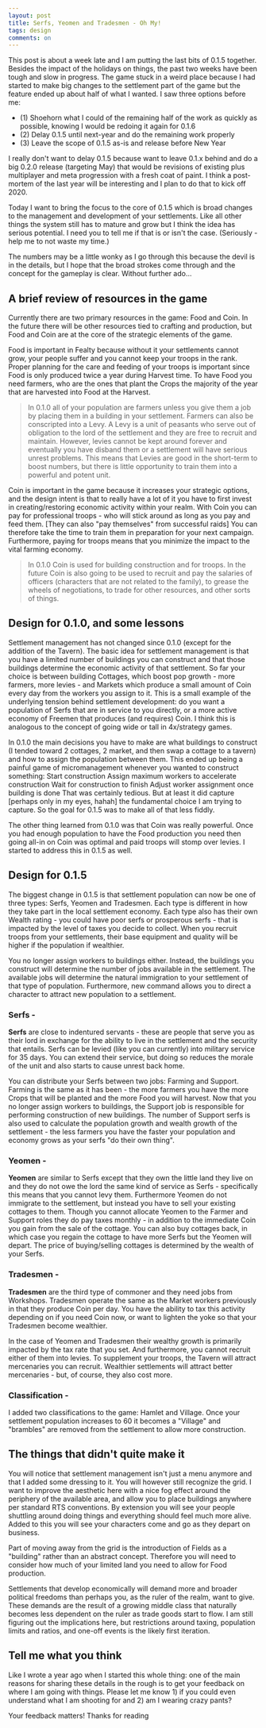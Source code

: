 ```yaml
---
layout: post
title: Serfs, Yeomen and Tradesmen - Oh My!
tags: design
comments: on
---
```


This post is about a week late and I am putting the last bits of 0.1.5 together. Besides the impact of the holidays on things, the past two weeks have been tough and slow in progress. The game stuck in a weird place because I had started to make big changes to the settlement part of the game but the feature ended up about half of what I wanted. I saw three options before me:

* (1) Shoehorn what I could of the remaining half of the work as quickly as possible, knowing I would be redoing it again for 0.1.6
* (2) Delay 0.1.5 until next-year and do the remaining work properly
* (3) Leave the scope of 0.1.5 as-is and release before New Year

I really don't want to delay 0.1.5 because want to leave 0.1.x behind and do a big 0.2.0 release (targeting May) that would be revisions of existing plus multiplayer and meta progression with a fresh coat of paint.<!--more--> I think a post-mortem of the last year will be interesting and I plan to do that to kick off 2020.

Today I want to bring the focus to the core of 0.1.5 which is broad changes to the management and development of your settlements. Like all other things the system still has to mature and grow but I think the idea has serious potential. I need you to tell me if that is or isn't the case. (Seriously - help me to not waste my time.)

The numbers may be a little wonky as I go through this because the devil is in the details, but I hope that the broad strokes come through and the concept for the gameplay is clear. Without further ado...

## A brief review of resources in the game

Currently there are two primary resources in the game: Food and Coin. In the future there will be other resources tied to crafting and production, but Food and Coin are at the core of the strategic elements of the game.

Food is important in Fealty because without it your settlements cannot grow, your people suffer and you cannot keep your troops in the rank. Proper planning for the care and feeding of your troops is important since Food is only produced twice a year during Harvest time. To have Food you need farmers, who are the ones that plant the Crops the majority of the year that are harvested into Food at the Harvest.

>In 0.1.0 all of your population are farmers unless you give them a job by placing them in a building in your settlement. Farmers can also be conscripted into a Levy. A Levy is a unit of peasants who serve out of obligation to the lord of the settlement and they are free to recruit and maintain. However, levies cannot be kept around forever and eventually you have disband them or a settlement will have serious unrest problems. This means that Levies are good in the short-term to boost numbers, but there is little opportunity to train them into a powerful and potent unit.

Coin is important in the game because it increases your strategic options, and the design intent is that to really have a lot of it you have to first invest in creating/restoring economic activity within your realm. With Coin you can pay for professional troops - who will stick around as long as you pay and feed them. [They can also "pay themselves" from successful raids] You can therefore take the time to train them in preparation for your next campaign. Furthermore, paying for troops means that you minimize the impact to the vital farming economy.

>In 0.1.0 Coin is used for building construction and for troops. In the future Coin is also going to be used to recruit and pay the salaries of officers (characters that are not related to the family), to grease the wheels of negotiations, to trade for other resources, and other sorts of things.

## Design for 0.1.0, and some lessons

Settlement management has not changed since 0.1.0 (except for the addition of the Tavern). The basic idea for settlement management is that you have a limited number of buildings you can construct and that those buildings determine the economic activity of that settlement. So far your choice is between building Cottages, which boost pop growth - more farmers, more levies - and Markets which produce a small amount of Coin every day from the workers you assign to it. This is a small example of the underlying tension behind settlement development: do you want a population of Serfs that are in service to you directly, or a more active economy of Freemen that produces (and requires) Coin. I think this is analogous to the concept of going wide or tall in 4x/strategy games.

In 0.1.0 the main decisions you have to make are what buildings to construct (I tended toward 2 cottages, 2 market, and then swap a cottage to a tavern) and how to assign the population between them. This ended up being a painful game of micromanagement whenever you wanted to construct something:
Start construction
Assign maximum workers to accelerate construction
Wait for construction to finish
Adjust worker assignment once building is done
That was certainly tedious. But at least it did capture [perhaps only in my eyes, hahah] the fundamental choice I am trying to capture. So the goal for 0.1.5 was to make all of that less fiddly.

The other thing learned from 0.1.0 was that Coin was really powerful. Once you had enough population to have the Food production you need then going all-in on Coin was optimal and paid troops will stomp over levies. I started to address this in 0.1.5 as well.

## Design for 0.1.5

The biggest change in 0.1.5 is that settlement population can now be one of three types: Serfs, Yeomen and Tradesmen. Each type is different in how they take part in the local settlement economy. Each type also has their own Wealth rating - you could have poor serfs or prosperous serfs - that is impacted by the level of taxes you decide to collect. When you recruit troops from your settlements, their base equipment and quality will be higher if the population if wealthier.

You no longer assign workers to buildings either. Instead, the buildings you construct will determine the number of jobs available in the settlement. The available jobs will determine the natural immigration to your settlement of that type of population. Furthermore, new command allows you to direct a character to attract new population to a settlement.

### Serfs -

**Serfs** are close to indentured servants - these are people that serve you as their lord in exchange for the ability to live in the settlement and the security that entails. Serfs can be levied (like you can currently) into military service for 35 days. You can extend their service, but doing so reduces the morale of the unit and also starts to cause unrest back home.

You can distribute your Serfs between two jobs: Farming and Support. Farming is the same as it has been - the more farmers you have the more Crops that will be planted and the more Food you will harvest. Now that you no longer assign workers to buildings, the Support job is responsible for performing construction of new buildings. The number of Support serfs is also used to calculate the population growth and wealth growth of the settlement - the less farmers you have the faster your population and economy grows as your serfs "do their own thing".

### Yeomen -

**Yeomen** are similar to Serfs except that they own the little land they live on and they do not owe the lord the same kind of service as Serfs - specifically this means that you cannot levy them. Furthermore Yeomen do not immigrate to the settlement, but instead you have to sell your existing cottages to them. Though you cannot allocate Yeomen to the Farmer and Support roles they do pay taxes monthly - in addition to the immediate Coin you gain from the sale of the cottage. You can also buy cottages back, in which case you regain the cottage to have more Serfs but the Yeomen will depart. The price of buying/selling cottages is determined by the wealth of your Serfs.

### Tradesmen -

**Tradesmen** are the third type of commoner and they need jobs from Workshops. Tradesmen operate the same as the Market workers previously in that they produce Coin per day. You have the ability to tax this activity depending on if you need Coin now, or want to lighten the yoke so that your Tradesmen become wealthier.

In the case of Yeomen and Tradesmen their wealthy growth is primarily impacted by the tax rate that you set. And furthermore, you cannot recruit either of them into levies. To supplement your troops, the Tavern will attract mercenaries you can recruit. Wealthier settlements will attract better mercenaries - but, of course, they also cost more.

### Classification -

I added two classifications to the game: Hamlet and Village. Once your settlement population increases to 60 it becomes a "Village" and "brambles" are removed from the settlement to allow more construction.

## The things that didn't quite make it

You will notice that settlement management isn't just a menu anymore and that I added some dressing to it. You will however still recognize the grid. I want to improve the aesthetic here with a nice fog effect around the periphery of the available area, and allow you to place buildings anywhere per standard RTS conventions. By extension you will see your people shuttling around doing things and everything should feel much more alive. Added to this you will see your characters come and go as they depart on business.

Part of moving away from the grid is the introduction of Fields as a "building" rather than an abstract concept. Therefore you will need to consider how much of your limited land you need to allow for Food production.

Settlements that develop economically will demand more and broader political freedoms than perhaps you, as the ruler of the realm, want to give. These demands are the result of a growing middle class that naturally becomes less dependent on the ruler as trade goods start to flow. I am still figuring out the implications here, but restrictions around taxing, population limits and ratios, and one-off events is the likely first iteration.

## Tell me what you think

Like I wrote a year ago when I started this whole thing: one of the main reasons for sharing these details in the rough is to get your feedback on where I am going with things. Please let me know 1) if you could even understand what I am shooting for and 2) am I wearing crazy pants?

Your feedback matters! Thanks for reading
